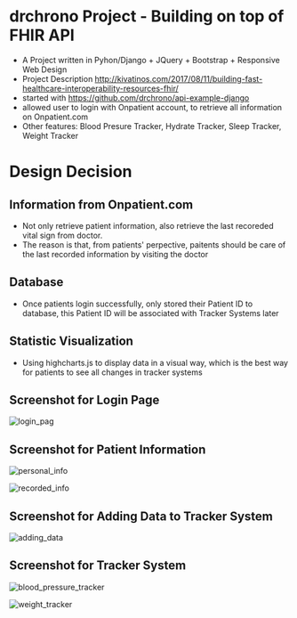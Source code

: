 # drchrono Project - Building on top of FHIR API
- A Project written in Pyhon/Django + JQuery + Bootstrap + Responsive Web Design
- Project Description http://kivatinos.com/2017/08/11/building-fast-healthcare-interoperability-resources-fhir/
- started with https://github.com/drchrono/api-example-django
- allowed user to login with Onpatient account, to retrieve all information on Onpatient.com
- Other features: Blood Presure Tracker, Hydrate Tracker, Sleep Tracker, Weight Tracker
# Design Decision
## Information from Onpatient.com
- Not only retrieve patient information, also retrieve the last recoreded vital sign from doctor. 
- The reason is that, from patients' perpective, paitents should be care of the last recorded information by visiting the doctor
## Database
- Once patients login successfully, only stored their Patient ID to database, this Patient ID will be associated with Tracker Systems later
## Statistic Visualization 
- Using highcharts.js to display data in a visual way, which is the best way for patients to see all changes in tracker systems

## Screenshot for Login Page
![login_pag](https://user-images.githubusercontent.com/18036551/34318657-4f2955c4-e783-11e7-9799-8159fecb2b61.png)

## Screenshot for Patient Information
![personal_info](https://user-images.githubusercontent.com/18036551/34318659-65b5cc1e-e783-11e7-87d4-42a83c76e15d.png)

![recorded_info](https://user-images.githubusercontent.com/18036551/34318663-6c1bc2c0-e783-11e7-94a2-ebdbcc46f563.png)

## Screenshot for Adding Data to Tracker System
![adding_data](https://user-images.githubusercontent.com/18036551/34318667-77782c44-e783-11e7-8cab-5d6ade91f4c7.png)

## Screenshot for Tracker System
![blood_pressure_tracker](https://user-images.githubusercontent.com/18036551/34318670-7f86902e-e783-11e7-85a4-bb5d1be61621.png)

![weight_tracker](https://user-images.githubusercontent.com/18036551/34318671-83a7fd96-e783-11e7-8e15-83c1a566eb3d.png)
